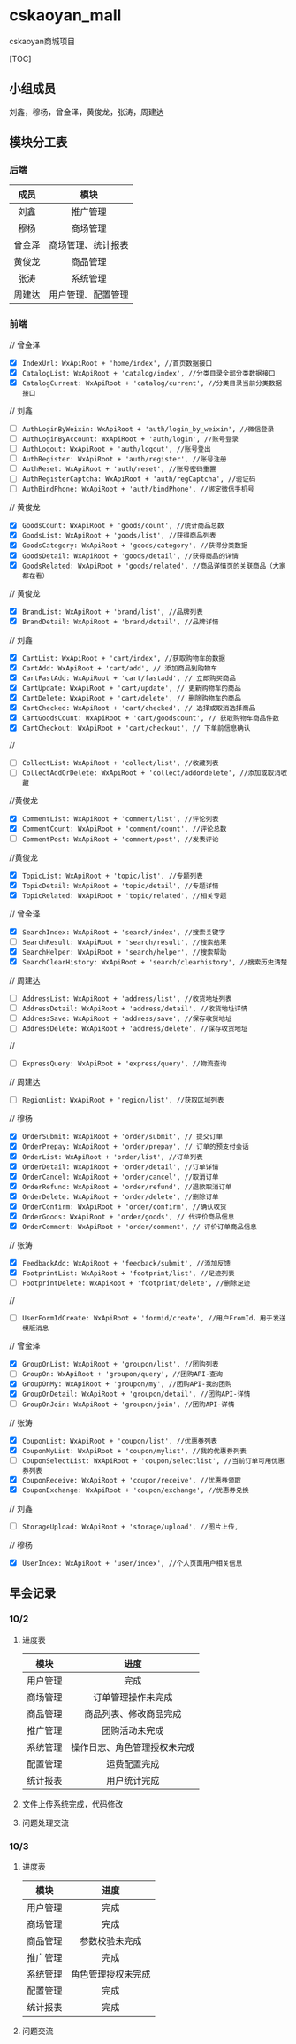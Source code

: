 # cskaoyan_mall
cskaoyan商城项目

[TOC]

## 小组成员

刘鑫，穆杨，曾金泽，黄俊龙，张涛，周建达

## 模块分工表

### 后端

|  成员  |        模块        |
| :----: | :----------------: |
|  刘鑫  |      推广管理      |
|  穆杨  |      商场管理      |
| 曾金泽 | 商场管理、统计报表 |
| 黄俊龙 |      商品管理      |
|  张涛  |      系统管理      |
| 周建达 | 用户管理、配置管理 |

### 前端

// 曾金泽
- [x] ```IndexUrl: WxApiRoot + 'home/index', //首页数据接口```
- [x] ```CatalogList: WxApiRoot + 'catalog/index', //分类目录全部分类数据接口```
- [x] ```CatalogCurrent: WxApiRoot + 'catalog/current', //分类目录当前分类数据接口```

// 刘鑫
- [ ] ```AuthLoginByWeixin: WxApiRoot + 'auth/login_by_weixin', //微信登录```
- [ ] ```AuthLoginByAccount: WxApiRoot + 'auth/login', //账号登录```
- [ ] ```AuthLogout: WxApiRoot + 'auth/logout', //账号登出```
- [ ] ```AuthRegister: WxApiRoot + 'auth/register', //账号注册```
- [ ] ```AuthReset: WxApiRoot + 'auth/reset', //账号密码重置```
- [ ] ```AuthRegisterCaptcha: WxApiRoot + 'auth/regCaptcha', //验证码```
- [ ] ```AuthBindPhone: WxApiRoot + 'auth/bindPhone', //绑定微信手机号```

// 黄俊龙
- [x] ```GoodsCount: WxApiRoot + 'goods/count', //统计商品总数```
- [x] ```GoodsList: WxApiRoot + 'goods/list', //获得商品列表```
- [x] ```GoodsCategory: WxApiRoot + 'goods/category', //获得分类数据```
- [x] ```GoodsDetail: WxApiRoot + 'goods/detail', //获得商品的详情```
- [x] ```GoodsRelated: WxApiRoot + 'goods/related', //商品详情页的关联商品（大家都在看）```

// 黄俊龙
- [x] ```BrandList: WxApiRoot + 'brand/list', //品牌列表```
- [x] ```BrandDetail: WxApiRoot + 'brand/detail', //品牌详情```

// 刘鑫
- [x] ```CartList: WxApiRoot + 'cart/index', //获取购物车的数据```
- [x] ```CartAdd: WxApiRoot + 'cart/add', // 添加商品到购物车```
- [x] ```CartFastAdd: WxApiRoot + 'cart/fastadd', // 立即购买商品```
- [x] ```CartUpdate: WxApiRoot + 'cart/update', // 更新购物车的商品```
- [x] ```CartDelete: WxApiRoot + 'cart/delete', // 删除购物车的商品```
- [x] ```CartChecked: WxApiRoot + 'cart/checked', // 选择或取消选择商品```
- [x] ```CartGoodsCount: WxApiRoot + 'cart/goodscount', // 获取购物车商品件数```
- [x] ```CartCheckout: WxApiRoot + 'cart/checkout', // 下单前信息确认```

//
- [ ] ```CollectList: WxApiRoot + 'collect/list', //收藏列表```
- [ ] ```CollectAddOrDelete: WxApiRoot + 'collect/addordelete', //添加或取消收藏```

//黄俊龙
- [x] ```CommentList: WxApiRoot + 'comment/list', //评论列表```
- [x] ```CommentCount: WxApiRoot + 'comment/count', //评论总数```
- [ ] ```CommentPost: WxApiRoot + 'comment/post', //发表评论```

//黄俊龙
- [x] ```TopicList: WxApiRoot + 'topic/list', //专题列表```
- [x] ```TopicDetail: WxApiRoot + 'topic/detail', //专题详情```
- [x] ```TopicRelated: WxApiRoot + 'topic/related', //相关专题```

// 曾金泽
- [x] ```SearchIndex: WxApiRoot + 'search/index', //搜索关键字```
- [ ] ```SearchResult: WxApiRoot + 'search/result', //搜索结果```
- [x] ```SearchHelper: WxApiRoot + 'search/helper', //搜索帮助```
- [x] ```SearchClearHistory: WxApiRoot + 'search/clearhistory', //搜索历史清楚```

// 周建达
- [ ] ```AddressList: WxApiRoot + 'address/list', //收货地址列表```
- [ ] ```AddressDetail: WxApiRoot + 'address/detail', //收货地址详情```
- [ ] ```AddressSave: WxApiRoot + 'address/save', //保存收货地址```
- [ ] ```AddressDelete: WxApiRoot + 'address/delete', //保存收货地址```

//
- [ ] ```ExpressQuery: WxApiRoot + 'express/query', //物流查询```

// 周建达
- [ ] ```RegionList: WxApiRoot + 'region/list', //获取区域列表```

// 穆杨
- [x] ```OrderSubmit: WxApiRoot + 'order/submit', // 提交订单```
- [x] ```OrderPrepay: WxApiRoot + 'order/prepay', // 订单的预支付会话```
- [x] ```OrderList: WxApiRoot + 'order/list', //订单列表```
- [x] ```OrderDetail: WxApiRoot + 'order/detail', //订单详情```
- [x] ```OrderCancel: WxApiRoot + 'order/cancel', //取消订单```
- [x] ```OrderRefund: WxApiRoot + 'order/refund', //退款取消订单```
- [x] ```OrderDelete: WxApiRoot + 'order/delete', //删除订单```
- [x] ```OrderConfirm: WxApiRoot + 'order/confirm', //确认收货```
- [x] ```OrderGoods: WxApiRoot + 'order/goods', // 代评价商品信息```
- [x] ```OrderComment: WxApiRoot + 'order/comment', // 评价订单商品信息```

// 张涛
- [x] ```FeedbackAdd: WxApiRoot + 'feedback/submit', //添加反馈```
- [x] ```FootprintList: WxApiRoot + 'footprint/list', //足迹列表```
- [ ] ```FootprintDelete: WxApiRoot + 'footprint/delete', //删除足迹```

//
- [ ] ```UserFormIdCreate: WxApiRoot + 'formid/create', //用户FromId，用于发送模版消息```

// 曾金泽
- [x] ```GroupOnList: WxApiRoot + 'groupon/list', //团购列表```
- [ ] ```GroupOn: WxApiRoot + 'groupon/query', //团购API-查询```
- [x] ```GroupOnMy: WxApiRoot + 'groupon/my', //团购API-我的团购```
- [x] ```GroupOnDetail: WxApiRoot + 'groupon/detail', //团购API-详情```
- [ ] ```GroupOnJoin: WxApiRoot + 'groupon/join', //团购API-详情```

// 张涛
- [x] ```CouponList: WxApiRoot + 'coupon/list', //优惠券列表```
- [x] ```CouponMyList: WxApiRoot + 'coupon/mylist', //我的优惠券列表```
- [ ] ```CouponSelectList: WxApiRoot + 'coupon/selectlist', //当前订单可用优惠券列表```
- [x] ```CouponReceive: WxApiRoot + 'coupon/receive', //优惠券领取```
- [x] ```CouponExchange: WxApiRoot + 'coupon/exchange', //优惠券兑换```

// 刘鑫
- [ ] ```StorageUpload: WxApiRoot + 'storage/upload', //图片上传,```

// 穆杨
- [x] ```UserIndex: WxApiRoot + 'user/index', //个人页面用户相关信息```

## 早会记录

### 10/2

1. 进度表

   |   模块   |             进度             |
   | :------: | :--------------------------: |
   | 用户管理 |             完成             |
   | 商场管理 |      订单管理操作未完成      |
   | 商品管理 |    商品列表、修改商品完成    |
   | 推广管理 |        团购活动未完成        |
   | 系统管理 | 操作日志、角色管理授权未完成 |
   | 配置管理 |         运费配置完成         |
   | 统计报表 |         用户统计完成         |

2. 文件上传系统完成，代码修改

3. 问题处理交流

### 10/3

1. 进度表

   |   模块   |        进度        |
   | :------: | :----------------: |
   | 用户管理 |        完成        |
   | 商场管理 |        完成        |
   | 商品管理 |   参数校验未完成   |
   | 推广管理 |        完成        |
   | 系统管理 | 角色管理授权未完成 |
   | 配置管理 |        完成        |
   | 统计报表 |        完成        |

2. 问题交流

